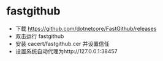 # fastgithub

- 下载 https://github.com/dotnetcore/FastGithub/releases
- 双击运行 fastgithub
- 安装 cacert/fastgithub.cer 并设置信任
- 设置系统自动代理为http://127.0.0.1:38457
